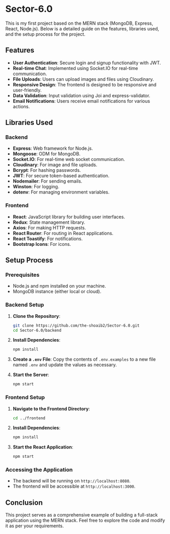 # Sector-6.0

This is my first project based on the MERN stack (MongoDB, Express, React, Node.js). Below is a detailed guide on the features, libraries used, and the setup process for the project.

## Features

- **User Authentication**: Secure login and signup functionality with JWT.
- **Real-time Chat**: Implemented using Socket.IO for real-time communication.
- **File Uploads**: Users can upload images and files using Cloudinary.
- **Responsive Design**: The frontend is designed to be responsive and user-friendly.
- **Data Validation**: Input validation using Joi and express-validator.
- **Email Notifications**: Users receive email notifications for various actions.

## Libraries Used

### Backend
- **Express**: Web framework for Node.js.
- **Mongoose**: ODM for MongoDB.
- **Socket.IO**: For real-time web socket communication.
- **Cloudinary**: For image and file uploads.
- **Bcrypt**: For hashing passwords.
- **JWT**: For secure token-based authentication.
- **Nodemailer**: For sending emails.
- **Winston**: For logging.
- **dotenv**: For managing environment variables.

### Frontend
- **React**: JavaScript library for building user interfaces.
- **Redux**: State management library.
- **Axios**: For making HTTP requests.
- **React Router**: For routing in React applications.
- **React Toastify**: For notifications.
- **Bootstrap Icons**: For icons.

## Setup Process

### Prerequisites
- Node.js and npm installed on your machine.
- MongoDB instance (either local or cloud).

### Backend Setup

1. **Clone the Repository**:
   ```bash
   git clone https://github.com/the-shoaib2/Sector-6.0.git
   cd Sector-6.0/backend
   ```

2. **Install Dependencies**:
   ```bash
   npm install
   ```

3. **Create a `.env` File**:
   Copy the contents of `.env.examples` to a new file named `.env` and update the values as necessary.

4. **Start the Server**:
   ```bash
   npm start
   ```

### Frontend Setup

1. **Navigate to the Frontend Directory**:
   ```bash
   cd ../frontend
   ```

2. **Install Dependencies**:
   ```bash
   npm install
   ```

3. **Start the React Application**:
   ```bash
   npm start
   ```

### Accessing the Application
- The backend will be running on `http://localhost:8080`.
- The frontend will be accessible at `http://localhost:3000`.

## Conclusion
This project serves as a comprehensive example of building a full-stack application using the MERN stack. Feel free to explore the code and modify it as per your requirements.